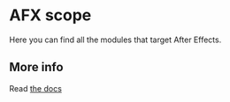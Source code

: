 # AFX scope

Here you can find all the modules that target After Effects.


## More info

Read [the docs](../docs/README.md)
